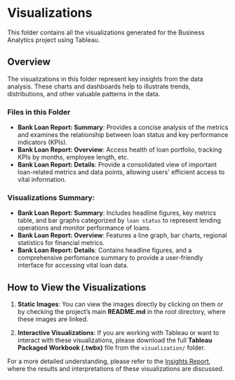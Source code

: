 # Visualizations

This folder contains all the visualizations generated for the Business Analytics project using Tableau.

## Overview

The visualizations in this folder represent key insights from the data analysis. These charts and dashboards help to illustrate trends, distributions, and other valuable patterns in the data.

### Files in this Folder

- **Bank Loan Report: Summary**: Provides a concise analysis of the metrics and examines the relationship between loan status and key performance indicators (KPIs).
- **Bank Loan Report: Overview**: Access health of loan portfolio, tracking KPIs by months, employee length, etc.
- **Bank Loan Report: Details**: Provide a consolidated view of important loan-related metrics and data points, allowing users' efficient access to vital information.

### Visualizations Summary:
- **Bank Loan Report: Summary**: Includes headline figures, key metrics table, and bar graphs categorized by `loan status` to represent lending operations and monitor performance of loans.
- **Bank Loan Report: Overview**: Features a line graph, bar charts, regional statistics for financial metrics.
- **Bank Loan Report: Details**: Contains headline figures, and a comprehensive perfomance summary to provide a user-friendly interface for accessing vital loan data. 

## How to View the Visualizations

1. **Static Images**: You can view the images directly by clicking on them or by checking the project’s main **README.md** in the root directory, where these images are linked.
   
2. **Interactive Visualizations**: If you are working with Tableau or want to interact with these visualizations, please download the full **Tableau Packaged Workbook (.twbx)** file from the `visualization/` folder.



For a more detailed understanding, please refer to the [Insights Report](../reports/insights_report.md), where the results and interpretations of these visualizations are discussed.
